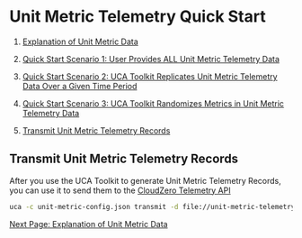 # Unit Metric Telemetry Quick Start <a name="top"/>

1. [Explanation of Unit Metric Data](./explanation_of_unit_metric_data.md)

2. [Quick Start Scenario 1: User Provides ALL Unit Metric Telemetry Data](./scenario_1.md)

3. [Quick Start Scenario 2: UCA Toolkit Replicates Unit Metric Telemetry Data Over a Given Time Period](./scenario_2.md)

4. [Quick Start Scenario 3: UCA Toolkit Randomizes Metrics in Unit Metric Telemetry Data](./scenario_3.md)

5. [Transmit Unit Metric Telemetry Records](#transmit-unit-metric-telemetry-records)

## Transmit Unit Metric Telemetry Records

After you use the UCA Toolkit to generate Unit Metric Telemetry Records, you can use it to send them to the [CloudZero Telemetry API](https://docs.cloudzero.com/reference/telemetry-api-1)
```bash
uca -c unit-metric-config.json transmit -d file://unit-metric-telemetry-records.json
```

[Next Page: Explanation of Unit Metric Data](./explanation_of_unit_metric_data.md)